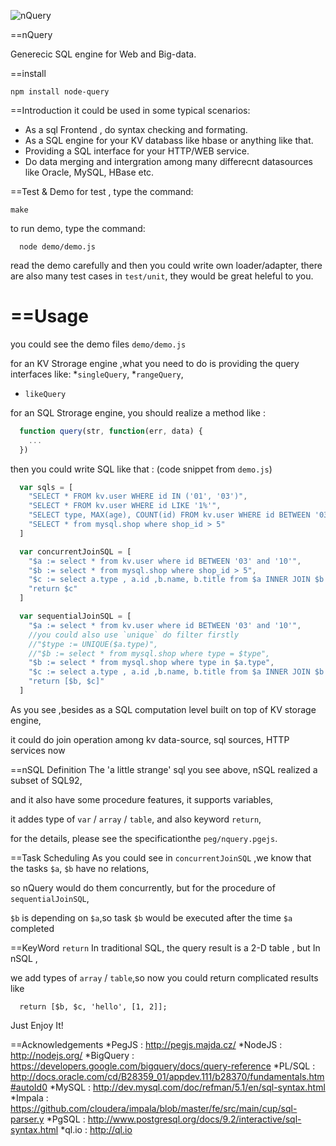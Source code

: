 ![nQuery](http://nquery.org/images/robin.jpg)

==nQuery

Generecic SQL engine for Web and Big-data.

==install

```
npm install node-query
```

==Introduction
it could be used in some typical scenarios: 
  * As a sql Frontend , do syntax checking and formating.
  * As a SQL engine for your KV databass like hbase or anything like that.
  * Providing a SQL interface for your HTTP/WEB service.
  * Do data merging and intergration among many differecnt datasources like Oracle, MySQL, HBase etc. 


==Test & Demo
for test , type the command:

  ```
  make
  ```
to run demo, type the command:

  ```
    node demo/demo.js
  ```

read the demo carefully and then you could write own loader/adapter, 
there are also many test cases in `test/unit`, they would be great heleful to you.


==Usage
==============
you could see the demo files `demo/demo.js`

for an KV Strorage engine ,what you need to do is providing the query interfaces like:
  *`singleQuery`, 
  *`rangeQuery`, 
  * `likeQuery`

for an SQL Strorage engine, you should realize a method like : 

  ```js
    function query(str, function(err, data) {
      ...  
    })
  ```

then you could write SQL like that : (code snippet  from `demo.js`)

```js
  var sqls = [
    "SELECT * FROM kv.user WHERE id IN ('01', '03')",
    "SELECT * FROM kv.user WHERE id LIKE '1%'",
    "SELECT type, MAX(age), COUNT(id) FROM kv.user WHERE id BETWEEN '03' AND '10' GROUP BY type ORDER BY MAX(age) DESC",
    "SELECT * from mysql.shop where shop_id > 5"
  ]

  var concurrentJoinSQL = [
    "$a := select * from kv.user where id BETWEEN '03' and '10'",
    "$b := select * from mysql.shop where shop_id > 5",
    "$c := select a.type , a.id ,b.name, b.title from $a INNER JOIN $b ON a.type = b.type WHERE a.id > '04'",
    "return $c"
  ]

  var sequentialJoinSQL = [
    "$a := select * from kv.user where id BETWEEN '03' and '10'",
    //you could also use `unique` do filter firstly
    //"$type := UNIQUE($a.type)",
    //"$b := select * from mysql.shop where type = $type",
    "$b := select * from mysql.shop where type in $a.type",
    "$c := select a.type , a.id ,b.name, b.title from $a INNER JOIN $b ON a.type = b.type WHERE a.id > '04'",
    "return [$b, $c]"
  ]
```

As you see ,besides as a SQL computation level built on top of KV storage engine,

it could do join operation among kv data-source, sql sources, HTTP services now

==nSQL Definition
The 'a little strange' sql you see above, nSQL realized a subset of SQL92, 

and it also have some procedure features, it supports variables, 

it addes type of `var` / `array` / `table`, and also keyword `return`,

for the details, please see the specificationthe `peg/nquery.pgejs`.


==Task Scheduling
As you could see in `concurrentJoinSQL` ,we know that the tasks `$a`, `$b` have no relations,

so nQuery would do them concurrently,  but for the procedure of `sequentialJoinSQL`, 

`$b` is depending on `$a`,so task `$b` would be executed after the time `$a` completed

==KeyWord `return` 
In traditional SQL, the query result is a 2-D table , but In nSQL ,

we add types of  `array` / `table`,so now you could return complicated results like 

```
  return [$b, $c, 'hello', [1, 2]];
```


Just Enjoy It!


==Acknowledgements
*PegJS     : http://pegjs.majda.cz/
*NodeJS    : http://nodejs.org/
*BigQuery  : https://developers.google.com/bigquery/docs/query-reference
*PL/SQL    : http://docs.oracle.com/cd/B28359_01/appdev.111/b28370/fundamentals.htm#autoId0
*MySQL     : http://dev.mysql.com/doc/refman/5.1/en/sql-syntax.html
*Impala    : https://github.com/cloudera/impala/blob/master/fe/src/main/cup/sql-parser.y
*PgSQL     : http://www.postgresql.org/docs/9.2/interactive/sql-syntax.html
*ql.io     : http://ql.io

